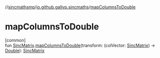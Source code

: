 //[sincmathsmp](../../index.md)/[io.github.gallvp.sincmaths](index.md)/[mapColumnsToDouble](map-columns-to-double.md)

# mapColumnsToDouble

[common]\
fun [SincMatrix](-sinc-matrix/index.md).[mapColumnsToDouble](map-columns-to-double.md)(transform: (colVector: [SincMatrix](-sinc-matrix/index.md)) -&gt; [Double](https://kotlinlang.org/api/latest/jvm/stdlib/kotlin/-double/index.html)): [SincMatrix](-sinc-matrix/index.md)

